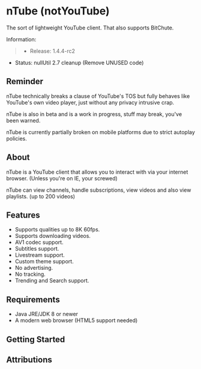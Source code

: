 # nTube (notYouTube)

The sort of lightweight YouTube client.
That also supports BitChute.


Information:
> - Release: 1.4.4-rc2
- Status: nullUtil 2.7 cleanup (Remove UNUSED code)

## Reminder

nTube technically breaks a clause of YouTube's TOS but fully behaves like YouTube's own video player, just without any privacy intrusive crap.

nTube is also in beta and is a work in progress, stuff may break, you've been warned.

nTube is currently partially broken on mobile platforms due to strict autoplay policies.

## About

nTube is a YouTube client that allows you to interact with via your internet browser. (Unless you're on IE, your screwed)

nTube can view channels, handle subscriptions, view videos and also view playlists. (up to 200 videos)

## Features

- Supports qualities up to 8K 60fps.
- Supports downloading videos.
- AV1 codec support.
- Subtitles support.
- Livestream support.
- Custom theme support.
- No advertising.
- No tracking.
- Trending and Search support.

## Requirements

- Java JRE/JDK 8 or newer
- A modern web browser (HTML5 support needed)

## Getting Started

## Attributions